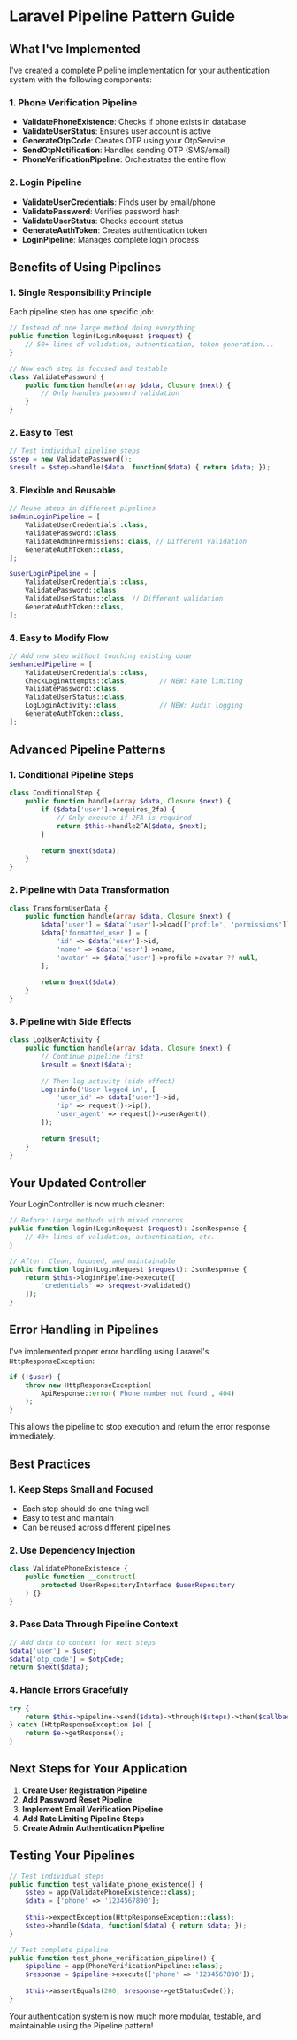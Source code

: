 # Laravel Pipeline Pattern Guide

## What I've Implemented

I've created a complete Pipeline implementation for your authentication system with the following components:

### 1. Phone Verification Pipeline
- **ValidatePhoneExistence**: Checks if phone exists in database
- **ValidateUserStatus**: Ensures user account is active
- **GenerateOtpCode**: Creates OTP using your OtpService
- **SendOtpNotification**: Handles sending OTP (SMS/email)
- **PhoneVerificationPipeline**: Orchestrates the entire flow

### 2. Login Pipeline
- **ValidateUserCredentials**: Finds user by email/phone
- **ValidatePassword**: Verifies password hash
- **ValidateUserStatus**: Checks account status
- **GenerateAuthToken**: Creates authentication token
- **LoginPipeline**: Manages complete login process

## Benefits of Using Pipelines

### 1. **Single Responsibility Principle**
Each pipeline step has one specific job:
```php
// Instead of one large method doing everything
public function login(LoginRequest $request) {
    // 50+ lines of validation, authentication, token generation...
}

// Now each step is focused and testable
class ValidatePassword {
    public function handle(array $data, Closure $next) {
        // Only handles password validation
    }
}
```

### 2. **Easy to Test**
```php
// Test individual pipeline steps
$step = new ValidatePassword();
$result = $step->handle($data, function($data) { return $data; });
```

### 3. **Flexible and Reusable**
```php
// Reuse steps in different pipelines
$adminLoginPipeline = [
    ValidateUserCredentials::class,
    ValidatePassword::class,
    ValidateAdminPermissions::class, // Different validation
    GenerateAuthToken::class,
];

$userLoginPipeline = [
    ValidateUserCredentials::class,
    ValidatePassword::class,
    ValidateUserStatus::class, // Different validation
    GenerateAuthToken::class,
];
```

### 4. **Easy to Modify Flow**
```php
// Add new step without touching existing code
$enhancedPipeline = [
    ValidateUserCredentials::class,
    CheckLoginAttempts::class,        // NEW: Rate limiting
    ValidatePassword::class,
    ValidateUserStatus::class,
    LogLoginActivity::class,          // NEW: Audit logging
    GenerateAuthToken::class,
];
```

## Advanced Pipeline Patterns

### 1. Conditional Pipeline Steps
```php
class ConditionalStep {
    public function handle(array $data, Closure $next) {
        if ($data['user']->requires_2fa) {
            // Only execute if 2FA is required
            return $this->handle2FA($data, $next);
        }
        
        return $next($data);
    }
}
```

### 2. Pipeline with Data Transformation
```php
class TransformUserData {
    public function handle(array $data, Closure $next) {
        $data['user'] = $data['user']->load(['profile', 'permissions']);
        $data['formatted_user'] = [
            'id' => $data['user']->id,
            'name' => $data['user']->name,
            'avatar' => $data['user']->profile->avatar ?? null,
        ];
        
        return $next($data);
    }
}
```

### 3. Pipeline with Side Effects
```php
class LogUserActivity {
    public function handle(array $data, Closure $next) {
        // Continue pipeline first
        $result = $next($data);
        
        // Then log activity (side effect)
        Log::info('User logged in', [
            'user_id' => $data['user']->id,
            'ip' => request()->ip(),
            'user_agent' => request()->userAgent(),
        ]);
        
        return $result;
    }
}
```

## Your Updated Controller

Your LoginController is now much cleaner:

```php
// Before: Large methods with mixed concerns
public function login(LoginRequest $request): JsonResponse {
    // 40+ lines of validation, authentication, etc.
}

// After: Clean, focused, and maintainable
public function login(LoginRequest $request): JsonResponse {
    return $this->loginPipeline->execute([
        'credentials' => $request->validated()
    ]);
}
```

## Error Handling in Pipelines

I've implemented proper error handling using Laravel's `HttpResponseException`:

```php
if (!$user) {
    throw new HttpResponseException(
        ApiResponse::error('Phone number not found', 404)
    );
}
```

This allows the pipeline to stop execution and return the error response immediately.

## Best Practices

### 1. **Keep Steps Small and Focused**
- Each step should do one thing well
- Easy to test and maintain
- Can be reused across different pipelines

### 2. **Use Dependency Injection**
```php
class ValidatePhoneExistence {
    public function __construct(
        protected UserRepositoryInterface $userRepository
    ) {}
}
```

### 3. **Pass Data Through Pipeline Context**
```php
// Add data to context for next steps
$data['user'] = $user;
$data['otp_code'] = $otpCode;
return $next($data);
```

### 4. **Handle Errors Gracefully**
```php
try {
    return $this->pipeline->send($data)->through($steps)->then($callback);
} catch (HttpResponseException $e) {
    return $e->getResponse();
}
```

## Next Steps for Your Application

1. **Create User Registration Pipeline**
2. **Add Password Reset Pipeline**
3. **Implement Email Verification Pipeline**
4. **Add Rate Limiting Pipeline Steps**
5. **Create Admin Authentication Pipeline**

## Testing Your Pipelines

```php
// Test individual steps
public function test_validate_phone_existence() {
    $step = app(ValidatePhoneExistence::class);
    $data = ['phone' => '1234567890'];
    
    $this->expectException(HttpResponseException::class);
    $step->handle($data, function($data) { return $data; });
}

// Test complete pipeline
public function test_phone_verification_pipeline() {
    $pipeline = app(PhoneVerificationPipeline::class);
    $response = $pipeline->execute(['phone' => '1234567890']);
    
    $this->assertEquals(200, $response->getStatusCode());
}
```

Your authentication system is now much more modular, testable, and maintainable using the Pipeline pattern!

